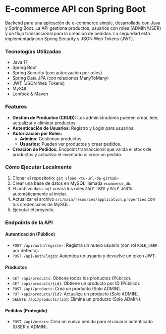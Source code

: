 # E-commerce API con Spring Boot

Backend para una aplicación de e-commerce simple, desarrollada con Java y Spring Boot. La API gestiona productos, usuarios con roles (ADMIN/USER) y un flujo transaccional para la creación de pedidos. La seguridad está implementada con Spring Security y JSON Web Tokens (JWT).

### Tecnologías Utilizadas
* Java 17
* Spring Boot
* Spring Security (con autorización por roles)
* Spring Data JPA (con relaciones ManyToMany)
* JWT (JSON Web Tokens)
* MySQL
* Lombok & Maven

### Features
* **Gestión de Productos (CRUD):** Los administradores pueden crear, leer, actualizar y eliminar productos.
* **Autenticación de Usuarios:** Registro y Login para usuarios.
* **Autorización por Roles:**
    * **Admins:** Gestionan productos.
    * **Usuarios:** Pueden ver productos y crear pedidos.
* **Creación de Pedidos:** Endpoint transaccional que valida el stock de productos y actualiza el inventario al crear un pedido.

### Cómo Ejecutar Localmente
1.  Clonar el repositorio: `git clone <tu-url-de-github>`
2.  Crear una base de datos en MySQL llamada `ecommerce_db`.
3.  El archivo `data.sql` creará los roles `ROLE_USER` y `ROLE_ADMIN` automáticamente al iniciar.
4.  Actualizar el archivo `src/main/resources/application.properties` con tus credenciales de MySQL.
5.  Ejecutar el proyecto.

### Endpoints de la API

#### Autenticación (Público)
* `POST /api/auth/register`: Registra un nuevo usuario (con rol `ROLE_USER` por defecto).
* `POST /api/auth/login`: Autentica un usuario y devuelve un token JWT.

#### Productos
* `GET /api/products`: Obtiene todos los productos (Público).
* `GET /api/products/{id}`: Obtiene un producto por ID (Público).
* `POST /api/products`: Crea un producto (Solo ADMIN).
* `PUT /api/products/{id}`: Actualiza un producto (Solo ADMIN).
* `DELETE /api/products/{id}`: Elimina un producto (Solo ADMIN).

#### Pedidos (Protegido)
* `POST /api/orders`: Crea un nuevo pedido para el usuario autenticado (USER o ADMIN).